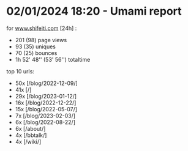 # 02/01/2024 18:20 - Umami report
for www.shifeiti.com [24h] :

 - 201 (98) page views
 - 93 (35) uniques
 - 70 (25) bounces
 - 1h 52' 48'' (53' 56'') totaltime


top 10 urls:
 - 50x [/blog/2022-12-09/]
 - 41x [/]
 - 29x [/blog/2023-01-12/]
 - 16x [/blog/2022-12-22/]
 - 15x [/blog/2022-05-07/]
 - 7x [/blog/2023-02-03/]
 - 6x [/blog/2022-08-22/]
 - 6x [/about/]
 - 4x [/bbtalk/]
 - 4x [/wiki/]


